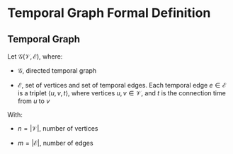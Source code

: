 # Temporal Graph Formal Definition

## Temporal Graph

Let $\mathcal{G} (\mathcal{V},\mathcal{E})$, where:

- $\mathcal{G}$, directed temporal graph 

- $\mathcal{E}$, set of vertices and set of temporal edges. Each temporal edge $e \in \mathcal{E}$ is a triplet $\langle u, v, t\rangle$, where vertices $u, v \in \mathcal{V}$, and $t$ is the connection time from $u$ to $v$

With:

- $n = |\mathcal{V}|$, number of vertices

- $m = |\mathcal{E}|$, number of edges
